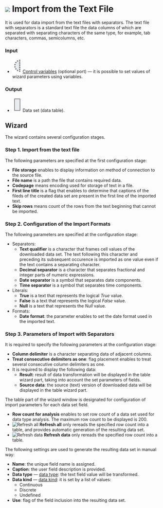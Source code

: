 # ![ ](../../images/icons/data-sources/file-txt-import_default.svg) Import from the Text File

It is used for data import from the text files with separators. The text file with separators is a standard text file the data columns of which are separated with separating characters of the same type, for example, tab characters, commas, semicolumns, etc.

### Input

* ![ ](../../images/icons/app/node/ports/inputs-optional/variable_inactive.svg) [Control variables](../../scenario/variables/control-variables.md) (optional port) — it is possible to set values of wizard parameters using variables.

### Output

* ![ ](../../images/icons/app/node/ports/inputs/table_inactive.svg) Data set (data table).

## Wizard

The wizard contains several configuration stages.

### Step 1. Import from the text file

The following parameters are specified at the first configuration stage:

* **File storage** enables to display information on method of connection to the source file.
* **File name** is a path the file that contains required data.
* **Codepage** means encoding used for storage of text in a file.
* **First line title** is a flag that enables to determine that captions of the fileds of the created data set are present in the first line of the imported text.
* **Skip rows** means count of the rows from the text beginning that cannot be imported.

### Step 2. Configuration of the Import Formats

The following parameters are specified at the configuration stage:

* Separators:
   * **Text qualifier** is a character that frames cell values of the downloaded data set. The text following this character and preceding its subsequent occurence is imported as one value even if the text contains a separating character.
   * **Decimal separator** is a character that separates fractional and integer parts of numeric expressions.
   * **Date separator** is a symbol that separates date components.
   * **Time separator** is a symbol that separates time components.
* Literals:
   * **True** is a text that represents the logical *True* value.
   * **False** is a text that represents the logical *False* value.
   * **Null** is a text that represents the *Null* value.
* Formats:
   * **Date format**: the parameter enables to set the date format used in the imported text.

### Step 3. Parameters of Import with Separators

It is required to specify the following parameters at the configuration stage:

* **Column delimiter** is a character separating data of adjacent columns.
* **Treat consecutive delimiters as one**: flag placement enables to treat several consecutive column delimiters as one.
* It is required to display the following data:
   * **Result**: result of data transformation will be displayed in the table wizard part, taking into account the set parameters of fields.
   * **Source data**: the source (text) version of downloaded data will be displayed in the table wizard part.

The table part of the wizard window is designated for configuration of import parameters for each data set field.

* **Row count for analysis** enables to set row count of a data set used for data type analysis. The maximum row count to be displayed is 200.
* ![Refresh all](../../images/icons/toolbar-controls/refresh_default.svg) **Refresh all** only rereads the specified row count into a table, and provides automatic generation of the resulting data set.
* ![Refresh data](../../images/icons/toolbar-controls/refresh-data_default.svg) **Refresh data** only rereads the specified row count into a table.

The following settings are used to generate the resulting data set in manual way:

* **Name**: the unique field name is assigned.
* **Caption**: the user field description is provided.
* **Data type** — [data type](../../data/datatype.md): the text field value will be transformed.
* **Data kind** — [data kind](../../data/datakind.md): it is set by a list of values:
   * Continuous
   * Discrete
   * Undefined
* **Use**: flag of the field inclusion into the resulting data set.
